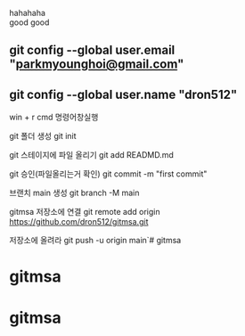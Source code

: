hahahaha<br/>
good good

## git config --global user.email "parkmyounghoi@gmail.com"


## git config --global user.name "dron512"

win + r 
cmd 
명령어창실행

git 폴더 생성
git init 

git 스테이지에 파일 올리기
git add READMD.md

git 승인(파일올리는거 확인)
git commit -m "first commit"

브랜치 main 생성
git branch -M main

gitmsa 저장소에 연결
git remote add origin https://github.com/dron512/gitmsa.git

저장소에 올려라
git push -u origin main`# gitmsa
# gitmsa
# gitmsa
